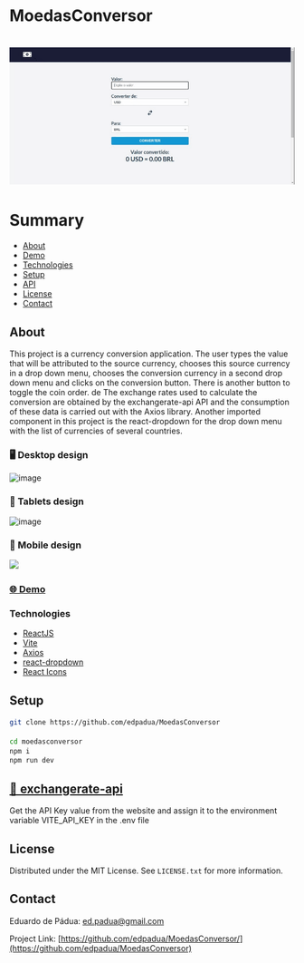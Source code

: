 # MoedasConversor

<h1>
    <a href="moedas-conversor.vercel.app"><img src="/MoedasConversor/public/captura-tela.gif"></a>
</h1>

# Summary

- [About](#about)
- [Demo](#-demo)
- [Technologies](#technologies)
- [Setup](#setup)
- [API](#-exchangerate-api)
- [License](#license)
- [Contact](#contact)
 
## About

This project is a currency conversion application. The user types the value that will be attributed to the source currency, chooses this source currency in a drop down menu, chooses the conversion currency in a second drop down menu and clicks on the conversion button. There is another button to toggle the coin order. de The exchange rates used to calculate the conversion are obtained by the exchangerate-api API and the consumption of these data is carried out with the Axios library. Another imported component in this project is the react-dropdown for the drop down menu with the list of currencies of several countries.


### :desktop_computer: Desktop design

![image](https://user-images.githubusercontent.com/4975360/233080243-bf0af97f-9bdd-4bbb-9365-2c5c83646fcd.png)

### :iphone: Tablets design

![image](https://user-images.githubusercontent.com/4975360/233080429-fa3731b1-1e8c-49ef-b646-e08c379517ce.png)

### :iphone: Mobile design

<img src="https://user-images.githubusercontent.com/4975360/233090787-ad6d05fe-3d5a-47ea-8805-aaabfe10b18a.png" style="width: 50%;">


### [🌐 Demo](moedas-conversor.vercel.app)

### Technologies

- [ReactJS](https://reactjs.org)
- [Vite](https://vitejs.dev/guide/)
- [Axios](https://www.npmjs.com/package/react-dropdown)
- [react-dropdown](https://www.npmjs.com/package/react-dropdown)
- [React Icons](https://react-icons.github.io/react-icons/)

## Setup

```bash
git clone https://github.com/edpadua/MoedasConversor

cd moedasconversor
npm i
npm run dev
```

## [🚀 exchangerate-api](https://app.exchangerate-api.com/)

Get the API Key value from the website and assign it to the environment variable VITE_API_KEY in the .env file


## License

Distributed under the MIT License. See `LICENSE.txt` for more information.


## Contact

Eduardo de Pádua: ed.padua@gmail.com

Project Link: [https://github.com/edpadua/MoedasConversor/](https://github.com/edpadua/MoedasConversor) 
